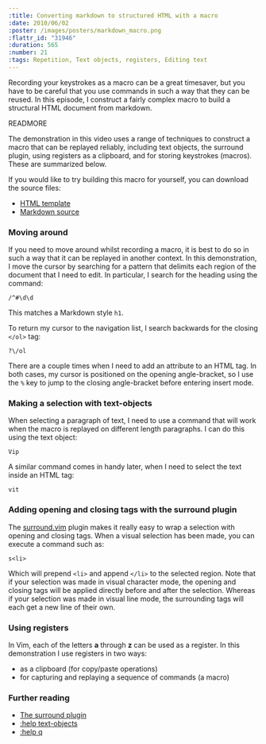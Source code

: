 ```yaml
--- 
:title: Converting markdown to structured HTML with a macro
:date: 2010/06/02
:poster: /images/posters/markdown_macro.png
:flattr_id: "31946"
:duration: 565
:number: 21
:tags: Repetition, Text objects, registers, Editing text
---
```


Recording your keystrokes as a macro can be a great timesaver, but you have to be careful that you use commands in such a way that they can be reused. In this episode, I construct a fairly complex macro to build a structural HTML document from markdown.


READMORE


The demonstration in this video uses a range of techniques to construct a
macro that can be replayed reliably, including text objects, the surround
plugin, using registers as a clipboard, and for storing keystrokes (macros).
These are summarized below.

If you would like to try building this macro for yourself, you can download
the source files:

* [HTML template][template]
* [Markdown source][source]

### Moving around ###

If you need to move around whilst recording a macro, it is best to do so in
such a way that it can be replayed in another context. In this demonstration,
I move the cursor by searching for a pattern that delimits each region of the
document that I need to edit. In particular, I search for the heading using
the command:

    /^#\d\d

This matches a Markdown style `h1`.

To return my cursor to the navigation list, I search backwards for the closing
`</ol>` tag:

    ?\/ol

There are a couple times when I need to add an attribute to an HTML tag. In
both cases, my cursor is positioned on the opening angle-bracket, so I use the
`%` key to jump to the closing angle-bracket before entering insert mode.

### Making a selection with text-objects ###

When selecting a paragraph of text, I need to use a command that will work
when the macro is replayed on different length paragraphs. I can do this using
the text object:

    Vip

A similar command comes in handy later, when I need to select the text inside
an HTML tag:
  
    vit

### Adding opening and closing tags with the surround plugin ###

The [surround.vim][s] plugin makes it really easy to wrap a selection with
opening and closing tags. When a visual selection has been made, you can
execute a command such as:

    s<li>

Which will prepend `<li>` and append `</li>` to the selected region. Note that
if your selection was made in visual character mode, the opening and closing
tags will be applied directly before and after the selection. Whereas if your
selection was made in visual line mode, the surrounding tags will each get a
new line of their own.

### Using registers ###

In Vim, each of the letters **a** through **z** can be used as a register. In
this demonstration I use registers in two ways:

* as a clipboard (for copy/paste operations)
* for capturing and replaying a sequence of commands (a macro)

### Further reading ###

* [The surround plugin][s]
* [:help text-objects][to]
* [:help q][record]

[s]: http://www.vim.org/scripts/script.php?script_id=1697
[to]: http://vimdoc.sourceforge.net/htmldoc/motion.html#text-objects
[record]: http://vimdoc.sourceforge.net/htmldoc/repeat.html#q
[template]: https://gist.githubusercontent.com/nelstrom/3ecb4ed6c5a2338ec6ac/raw/9f0721befbcd05bddfb84570d9304b7b1ab96189/template.html 
[source]: https://gist.githubusercontent.com/nelstrom/5c1024ec097a33d3dd2b/raw/35d4f7cb37cf0814541182e287a0f36ac31652a8/pecha-kucha-script.md 
